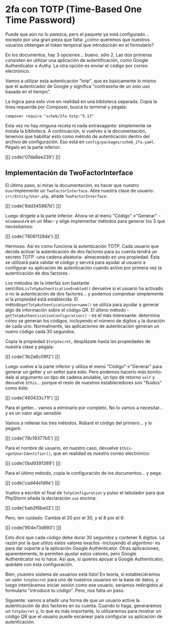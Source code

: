 # 2fa con TOTP (Time-Based One Time Password)

Puede que aún no lo parezca, pero el paquete ya está configurado... excepto por una gran pieza que falta: ¿cómo queremos que nuestros usuarios obtengan el token temporal que introducirán en el formulario?

En los documentos, hay 3 opciones... bueno, sólo 2. Las dos primeras consisten en utilizar una aplicación de autentificación, como Google Authenticator o Authy. La otra opción es enviar el código por correo electrónico.

Vamos a utilizar esta autenticación "totp", que es básicamente lo mismo que el autenticador de Google y significa "contraseña de un solo uso basada en el tiempo".

La lógica para esto vive en realidad en una biblioteca separada. Copia la línea requerida por Composer, busca tu terminal y pégala:

```terminal
composer require "scheb/2fa-totp:^5.13"
```

Esta vez no hay ninguna receta ni nada extravagante: simplemente se instala la biblioteca. A continuación, si vuelves a la documentación, tenemos que habilitar esto como método de autenticación dentro del archivo de configuración. Eso está en `config/packages/scheb_2fa.yaml`. Pégalo en la parte inferior:

[[[ code('07da8ee239') ]]]

## Implementación de TwoFactorInterface

El último paso, si miras la documentación, es hacer que nuestro `User`implemente un `TwoFactorInterface`. Abre nuestra clase de usuario: `src/Entity/User.php`, añade `TwoFactorInterface`:

[[[ code('8dd345887d') ]]]

Luego dirígete a la parte inferior. Ahora ve al menú "Código"->"Generar" -o`Command`+`N` en un Mac- y elige implementar métodos para generar los 3 que necesitamos:

[[[ code('780611284e') ]]]

Hermoso. Así es como funciona la autenticación TOTP. Cada usuario que decida activar la autenticación de dos factores para su cuenta tendrá un secreto TOTP -una cadena aleatoria- almacenado en una propiedad. Ésta se utilizará para validar el código y servirá para ayudar al usuario a configurar su aplicación de autenticación cuando active por primera vez la autenticación de dos factores.

Los métodos de la interfaz son bastante sencillos.`isTotpAuthenticationEnabled()` devuelve si el usuario ha activado o no la autenticación de dos factores... y podemos comprobar simplemente si la propiedad está establecida. El método`getTotpAuthenticationUsername()` se utiliza para ayudar a generar algo de información sobre el código QR. El último método - `getTotpAuthenticationConfiguration()` - es el más interesante: determina cómo se generan los códigos, incluyendo el número de dígitos y la duración de cada uno. Normalmente, las aplicaciones de autenticación generan un nuevo código cada 30 segundos.

Copia la propiedad `$totpSecret`, desplázate hasta las propiedades de nuestra clase y pégala:

[[[ code('3b2a6c09f2') ]]]

Luego vuelve a la parte inferior y utiliza el menú "Código"->"Generar" para generar un getter y un setter para esto. Pero podemos hacerlo más bonito: dale al argumento un tipo de cadena anulable, un tipo de retorno `self` y devuelve `$this`... porque el resto de nuestros establecedores son "fluidos" como éste:

[[[ code('460433c71f') ]]]

Para el getter... vamos a eliminarlo por completo. No lo vamos a necesitar... y es un valor algo sensible.

Vamos a rellenar los tres métodos. Robaré el código del primero... y lo pegaré:

[[[ code('78c19377b5') ]]]

Para el nombre de usuario, en nuestro caso, devuelve `$this->getUserIdentifier()`, que en realidad es nuestro correo electrónico:

[[[ code('0bd9391389') ]]]

Para el último método, copia la configuración de los documentos... y pega:

[[[ code('cad44e1d9e') ]]]

Vuelvo a escribir el final de `TotpConfiguration` y pulso el tabulador para que PhpStorm añada la declaración `use` encima:

[[[ code('bab3f6be02') ]]]

Pero, ten cuidado. Cambia el 20 por el 30, y el 8 por el 6:

[[[ code('904e73d993') ]]]

Esto dice que cada código debe durar 30 segundos y contener 6 dígitos. La razón por la que utilizo estos valores exactos -incluyendo el algoritmo- es para dar soporte a la aplicación Google Authenticator. Otras aplicaciones, aparentemente, te permiten ajustar estos valores, pero Google Authenticator no lo hace. Así que, si quieres apoyar a Google Authenticator, quédate con esta configuración.

Bien, ¡nuestro sistema de usuarios está listo! En teoría, si estableciéramos un valor `totpSecret` para uno de nuestros usuarios en la base de datos, y luego intentáramos iniciar sesión como ese usuario, seríamos redirigidos al formulario "introduce tu código". Pero, nos falta un paso.

Siguiente: vamos a añadir una forma de que un usuario active la autenticación de dos factores en su cuenta. Cuando lo haga, generaremos un `totpSecret` y, lo que es más importante, lo utilizaremos para mostrar un código QR que el usuario puede escanear para configurar su aplicación de autenticación.
